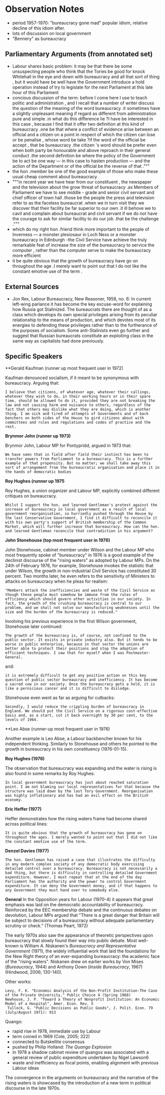 # Observation Notes 

- period 1957-1970: "bureaucracy gone mad" popular idiom, relative decline of this idiom after.
- lots of discussion on local government
- "Bennery" as bureaucracy

## Parliamentary Arguments (from annotated set)
- Labour shares basic problem: it may be that there be some unsuspecting people who think that the Tories be good for knock Whitehall in the eye and down with bureaucracy and all that sort of thing , but it would have be well have the Government introduce a hold operation instead of try to legislate for the next Parliament at this late hour of this Parliament
- concious discussion of the term: before I come here I use to teach politic and administration , and I recall that a number of writer discuss the question of the meaning of the word bureaucracy .it sometimes have a slightly unpleasant meaning if regard as different from administration pure and simple .in what do this difference lie ?I have be interested in this case , because I find that it offer two definition at this kind of bureaucracy .one be that where a conflict of evidence arise between an official and a citizen on a point in respect of which the citizen can lose or be penalise , whose word be take ?if the word of the official be accept , that be bureaucracy .the citizen 's word should be prefer even when both party be honourable and above reproach in their general conduct .the second definition be where the policy of the Government be to act be one way — in this case to hasten production — and the action of the Department or of the official be the reverse of that ."""
- the hon .member be one of the good example of those who make these usual cheap comment about bureaucracy .
- """in recent year we have hear from our constituent , the newspaper and the television about the grow threat of bureaucracy .as Members of Parliament we have to see middle - grade and senior civil servant and chief officer of town hall .those be the people the press and television refer to as the faceless bureaucrat .when we in turn visit they we discover that their facility be far superior to our own .it ill behove we to cavil and complain about bureaucrat and civil servant if we do not have the courage to ask for similar facility to do our job .that be the challenge ."""
- which do my right hon .friend think more important to the people of Inverness — a monster plesiosaur in Loch Ness or a monster bureaucracy in Edinburgh
-the Civil Service have achieve the truly remarkable feat of increase the size of the bureaucracy to service the computer , rather than the computer serve to make the bureaucracy more efficient 
- it be quite obvious that the growth of bureaucracy have go on throughout the age .I merely want to point out that I do not like the constant emotive use of the term .

## External Sources
- Jon Rex, Labour Bureaucracy, New Reasoner, 1958, no. 6:  In current left-wing parlance it has become the key excuse-word for explaining how Russia got Stalinized. The bureaucrats there are thought of as a class which develops its own special privileges arising from its peculiar relationship to the means of production, and which devotes most of its energies to defending these privileges rather than to the furtherance of the purposes of socialism. Some anti-Stalinists even go further and suggest that Russian bureaucrats constitute an exploiting class in the same way as capitalists had done previously.

## Specific Speakers

**Gerald Kaufman (runner up most frequent user in 1972)

Kaufman denounced socialism, if it meant to be synonymous with bureaucracy. Arguing that:

	I believe that citizens, of whatever age, whatever their callings, whatever they wish to do, in their working hours or in their spare time, should be allowed to do it, provided they are not breaking the law and not causing harm and nuisance to others, regardless of the fact that others may dislike what they are doing, which is another thing. I am sick and tired of attempts of Governments and of back benchers on both sides of the House to gird citizens about with committees and rules and regulations and codes of practice and the rest.

**Brynmor John (runner up 1973)**

Brynmor John, Labour MP for Pontypridd, argued in 1973 that:

	We have seen that in field after field their instinct has been to transfer powers from Parliament to a bureaucracy. This is a further example of that propensity. But no matter; we shall take away this sort of arrangement from the bureaucratic organisation and place it in the hands of democratic bodies
	
**Roy Hughes (runner up 1975**

Roy Hughes, a union organizer and Labour MP, explicitly combined different critiques on bureaucracy.

	Whilst I support the hon. and learned Gentleman's protest against the increase of bureaucracy in local government as a result of local government reorganisation, so hurriedly pushed through the House by the last Conservative Government, I find it difficult to reconcile it with his own party's support of British membership of the Common Market, which will further increase that bureaucracy. How can the hon. and learned Gentleman reconcile that contradiction in his argument?

**John Stonehouse (top most frequent user in 1976)**

John Stonehouse, cabinet member under Wilson and the Labour MP who most frequently spoke of "bureaucracy" in 1976 is a good example of the declinist discourse of the "rising waters" as adopted by Labour MPs. On the 24th of February 1976, for example, Stonehouse invokes the statistic that under Wilson, the growth in non-industrial Civil Service has constituted 30 percent. Two months later, he even refers to the sensitivity of Ministers to attacks on bureaucracy when he pleas for realism: 

	"Members attack the inefficiencies and waste of the Civil Service as though these people must somehow be immune from the rules of efficiency which should govern other activities in our society. In fact, the growth of the crushing bureaucracy is central to our problem, and we shall not solve our manufacturing weaknesses until the size and the burden of the bureaucracy is reduced."
	
Involving his previous experience in the first Wilson government, Stonehouse later continued: 

	The growth of the bureaucracy is, of course, not confined to the public sector. It exists in private industry also. But it tends to be worse in public enterprise, because in that sector the unions are better able to protect their positions and stop the adoption of efficient techniques. I saw that for myself when I was Postmaster-General.
	
and:

	it is extremely difficult to get any positive action on this key question of public sector bureaucracy and inefficiency. It has become a sacred cow in our society. Once the bureaucracy gets a hold, it is like a pernicious cancer and it is difficult to dislodge.

Stonehouse even went as far as arguing for cutbacks:

	Secondly, I would reduce the crippling burden of bureaucracy in England. We should put the Civil Service on a rigorous cost-effective basis and, as a start, cut it back overnight by 30 per cent, to the levels of 1964.
	
**Leo Abse (runner-up most frequent user in 1976)

Another example is Leo Abse, a Labour backbencher known for his independent thinking. Similarly to Stonehouse and others he pointed to the growth in bureaucracy in his own constituency (1976-01-15).

**Roy Hughes (1976)**

The observation that bureaucracy was expanding and the water is rising is also found in some remarks by Roy Hughes:

	In local government bureaucracy has just about reached saturation point. I am not blaming our local representatives for that because the structure was laid down by the last Tory Government. Reorganisation was highly inflationary and has had an evil effect on the British economy.


**Eric Heffer (1977)**

Heffer demonstrates how the rising waters frame had become shared across political lines:

	It is quite obvious that the growth of bureaucracy has gone on throughout the ages. I merely wanted to point out that I did not like the constant emotive use of the term.
	
	
**Denzel Davies (1977)**

	The hon. Gentleman has raised a case that illustrates the difficulty in any modern complex society of any democratic body exercising detailed control over a bureaucracy. Bureaucracy is not necessarily a bad thing, but there is difficulty in controlling detailed Government expenditure. However, I must repeat that at the end of the day Parliament has the authority and the power to control Government expenditure. It can deny the Government money, and if that happens to any Government they must hand over to somebody else.

**General**
In the Opposition years for Labour (1970-4) it appears that great emphasis was laid on the democratic accountability of bureaucracy. Reinforced by the EEC membership debate and the continuous debates on devolution, Labour MPs argued that "There is a great danger that Britain will be subject to decisions of a bureaucracy without adequate parliamentary scrutiny or check." (Thomas Peart, 1972)

The early 1970s also saw the appearance of theoretic perspectives upon bureaucracy that slowly found their way into public debate. Most well-known is William A. Niskanen's _Bureaucracy and Representative Government_ (1971), the widely influential work that laid the foundations for the New Right theory of an ever-expanding bureaucracy: the academic face of the "rising waters". Niskanen drew on earlier works by Von Mises (_Bureaucracy_, 1944) and Anthony Down (_Inside Bureaucracy_, 1967) (Hindwood, 2006; 130-140).

Other works:

	Levy, F. K. "Economic Analysis of the Non-Profit Institution-The Case of the Private University," Public Choice 4 (Spring 1968)
	Newhouse, J. P. "Toward a Theory of Nonprofit Institution: An Economic Model of a Hospital", Amer. Econ. Rev. 5
	 Tullock, G. "Public Decisions as Public Goods", J. Polit. Econ. 79 (July/August 1971): 913
	 
Quango:
- rapid rise in 1978, immediate use by Labour
- term coined in 1969 (Cole, 2005; 322)
- connected to Butskellite consensus
- pushed by Philip Holland: _The Quango Explosion_
- In 1978 a shadow cabinet review of quangos was associated with a general review of public expenditure undertaken by Nigel Lawson6
- waste and inefficiency as focal points, enabling alignment with previous Labour ideas

The convergence in the arguments on bureaucracy and the narrative of the rising waters is showcased by the introduction of a new term in political discourse in the late 1970s. 